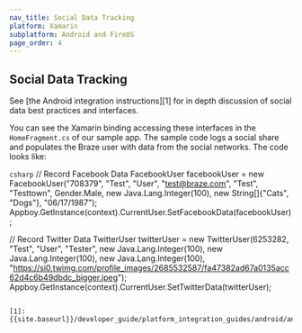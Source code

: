 ```yaml
---
nav_title: Social Data Tracking
platform: Xamarin
subplatform: Android and FireOS
page_order: 4
---
```

## Social Data Tracking

See [the Android integration instructions][1] for in depth discussion of social data best practices and interfaces.

You can see the Xamarin binding accessing these interfaces in the `HomeFragment.cs` of our sample app.  The sample code logs a social share and populates the Braze user with data from the social networks.  The code looks like:

```csharp```
// Record Facebook Data
FacebookUser facebookUser = new FacebookUser("708379", "Test", "User", "test@braze.com", "Test", "Testtown", Gender.Male, new Java.Lang.Integer(100), new String[]{"Cats", "Dogs"}, "06/17/1987");
Appboy.GetInstance(context).CurrentUser.SetFacebookData(facebookUser);

// Record Twitter Data
TwitterUser twitterUser = new TwitterUser(6253282, "Test", "User", "Tester",  new Java.Lang.Integer(100), new Java.Lang.Integer(100), new Java.Lang.Integer(100), "https://si0.twimg.com/profile_images/2685532587/fa47382ad67a0135acc62d4c6b49dbdc_bigger.jpeg");
Appboy.GetInstance(context).CurrentUser.SetTwitterData(twitterUser);
```

[1]: {{site.baseurl}}/developer_guide/platform_integration_guides/android/analytics/social_data_tracking/
